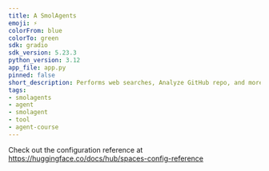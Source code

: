 ```yaml
---
title: A SmolAgents
emoji: ⚡
colorFrom: blue
colorTo: green
sdk: gradio
sdk_version: 5.23.3
python_version: 3.12
app_file: app.py
pinned: false
short_description: Performs web searches, Analyze GitHub repo, and more.
tags:
- smolagents
- agent
- smolagent
- tool
- agent-course
---
```


Check out the configuration reference at https://huggingface.co/docs/hub/spaces-config-reference
